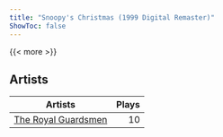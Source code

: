 ```yaml
---
title: "Snoopy's Christmas (1999 Digital Remaster)"
ShowToc: false
---
```


{{< more >}}

## Artists
Artists | Plays 
----- | -----: 
[The Royal Guardsmen](/artists/the-royal-guardsmen-38732) | 10

